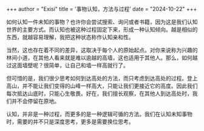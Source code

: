 +++
author = "Exisi"
title = '事物认知，方法与过程'
date = "2024-10-22"
+++

如何认知一件未知的事物？也许你会尝试搜索、询问或者书籍，因为这是我们认知世界的主要方式。而认知也被这种过程固定下来，形成一种认知倾向。越是相似的东西，就越容易理解，我把这种状态称作认知亲和性。

当然，这也存在着不同的差异，这取决于每个人的原始起点。对你来说称为兴趣的林间小道，在其他人看来就是难以逾越的高墙，这也适用于其他人。那么，如何越过这面墙壁呢？很简单，让自己和墙一样高就行了。

但可惜的是，我们很少思考如何到达高处的方法，而只考虑到达高处的过程。登上高山，并不能让我们变得的山峰一样高大，只能让我们更接近它的高度。因此我们每次抵达山底时，只能心生敬畏。好在，我们擅长观察，在其他人到达高处时，我们并不会停留在原地。

认知，并非是一种过程，而更多的是一种逻辑可循的方法。我们在认知未知事物时，需要的并不只是深度思考，更多是需要换位思考。
